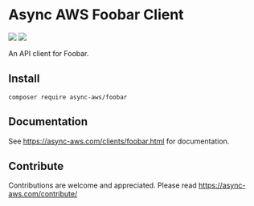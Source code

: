 # Async AWS Foobar Client

![](https://github.com/async-aws/foobar/workflows/Tests/badge.svg?branch=master)
![](https://github.com/async-aws/foobar/workflows/BC%20Check/badge.svg?branch=master)

An API client for Foobar.

## Install

```cli
composer require async-aws/foobar
```

## Documentation

See https://async-aws.com/clients/foobar.html for documentation.

## Contribute

Contributions are welcome and appreciated. Please read https://async-aws.com/contribute/
